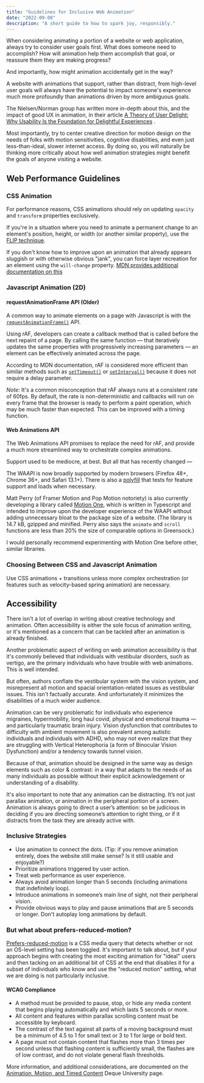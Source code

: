 ```yaml
---
title: "Guidelines for Inclusive Web Animation"
date: "2022-09-08"
description: "A short guide to how to spark joy, responsibly."
---
```


When considering animating a portion of a website or web application, always try to consider user goals first. What does someone need to accomplish? How will animation help them accomplish that goal, or reassure them they are making progress?

And importantly, how might animation accidentally get in the way?

A website with animations that support, rather than distract, from high-level user goals will always have the potential to impact someone's experience much more profoundly than animations driven by more ambiguous goals.

The Nielsen/Norman group has written more in-depth about this, and the impact of good UX in animation, in their article [A Theory of User Delight: Why Usability Is the Foundation for Delightful Experiences](https://www.nngroup.com/articles/theory-user-delight/) .

Most importantly, try to center creative direction for motion design on the needs of folks with motion sensitivities, cognitive disabilities, and even just less-than-ideal, slower internet access. By doing so, you will naturally be thinking more critically about how well animation strategies might benefit the goals of anyone visiting a website.

## Web Performance Guidelines

### CSS Animation

For performance reasons, CSS animations should rely on updating `opacity` and `transform` properties exclusively.

If you're in a situation where you need to animate a permanent change to an element's position, height, or width (or another similar property), use the[ FLIP technique](https://aerotwist.com/blog/flip-your-animations/).

If you don't know how to improve upon an animation that already appears sluggish or with otherwise obvious "jank", you can force layer recreation for an element using the `will-change` property. [MDN provides additional documentation on this](https://web.dev/animations-guide/#triggers)

### Javascript Animation (2D)

#### requestAnimationFrame API (Older)

A common way to animate elements on a page with Javascript is with the [`requestAnimationFrame()`](https://developer.mozilla.org/en-US/docs/Web/API/window/requestAnimationFrame "requestAnimationFrame()") API.

Using rAF, developers can create a callback method that is called before the next repaint of a page. By calling the same function — that iteratively updates the same properties with progressively increasing parameters — an element can be effectively animated across the page.

According to MDN documentation, rAF is considered more efficient than similar methods such as [`setTimeout()`](https://developer.mozilla.org/en-US/docs/Web/API/setTimeout) or [`setInterval()`](https://developer.mozilla.org/en-US/docs/Web/API/setInterval) because it does not require a delay parameter.

_Note:_ It's a common misconception that rAF always runs at a consistent rate of 60fps. By default, the rate is non-deterministic and callbacks will run on every frame that the browser is ready to perform a paint operation, which may be much faster than expected. This can be improved with a timing function.

#### Web Animations API

The Web Animations API promises to replace the need for rAF, and provide a much more streamlined way to orchestrate complex animations.

Support used to be mediocre, at best. But all that has recently changed —

The WAAPI is now broadly supported by modern browsers (Firefox 48+, Chrome 36+, and Safari 13.1+). There is also a [polyfill](https://github.com/web-animations/web-animations-js) that tests for feature support and loads when necessary.

Matt Perry (of Framer Motion and Pop Motion notoriety) is also currently developing a library called [Motion One](https://motion.dev/), which is written in Typescript and intended to improve upon the developer experience of the WAAPI without adding unnecessary bloat to the package size of a website. (The library is 14.7 kB, gzipped and minified. Perry also says the `animate` and `scroll` functions are less than 20% the size of comparable options in Greensock.)

I would personally recommend experimenting with Motion One before other, similar libraries.

### Choosing Between CSS and Javascript Animation

Use CSS animations + transitions unless more complex orchestration (or features such as velocity-based spring animation) are necessary.

## Accessibility

There isn't a lot of overlap in writing about creative technology and animation. Often accessibility is either the sole focus of animation writing, or it's mentioned as a concern that can be tackled after an animation is already finished.

Another problematic aspect of writing on web animation accessibility is that it's commonly believed that individuals with vestibular disorders, such as vertigo, are the primary individuals who have trouble with web animations. This is well intended.

But often, authors conflate the vestibular system with the vision system, and misrepresent all motion and spacial orientation-related issues as vestibular issues. This isn't factually accurate. And unfortunately it minimizes the disabilities of a much wider audience.

Animation can be very problematic for individuals who experience migraines, hypermobility, long haul covid, physical and emotional trauma — and particularly traumatic brain injury. Vision dysfunction that contributes to difficulty with ambient movement is also prevalent among autistic individuals and individuals with ADHD, who may not even realize that they are struggling with Vertical Heterophoria (a form of Binocular Vision Dysfunction) and/or a tendency towards tunnel vision.

Because of that, animation should be designed in the same way as design elements such as color & contrast: in a way that adapts to the needs of as many individuals as possible without their explicit acknowledgement or understanding of a disability.

It's also important to note that any animation can be distracting. It’s not just parallax animation, or animation in the peripheral portion of a screen. Animation is always going to direct a user’s attention: so be judicious in deciding if you are directing someone’s attention to right thing, or if it distracts from the task they are already active with.

### Inclusive Strategies

- Use animation to connect the dots. (Tip: if you remove animation entirely, does the website still make sense? Is it still usable and enjoyable?)
- Prioritize animations triggered by user action.
- Treat web performance as user experience.
- Always avoid animation longer than 5 seconds (including animations that indefinitely loop).
- Introduce animations in someone’s main line of sight, not their peripheral vision.
- Provide obvious ways to play and pause animations that are 5 seconds or longer. Don't autoplay long animations by default.

### But what about prefers-reduced-motion?

[Prefers-reduced-motion](https://developer.mozilla.org/en-US/docs/Web/CSS/@media/prefers-reduced-motion) is a CSS media query that detects whether or not an OS-level setting has been toggled. It's important to talk about, but if your approach begins with creating the most exciting animation for "ideal" users and then tacking on an additional bit of CSS at the end that disables it for a subset of individuals who know and use the "reduced motion" setting, what we are doing is not particularly inclusive.

#### WCAG Compliance

- A method must be provided to pause, stop, or hide any media content that begins playing automatically and which lasts 5 seconds or more.
- All content and features within parallax scrolling content must be accessible by keyboard.
- The contrast of the text against all parts of a moving background must be a minimum of 4.5 to 1 for small text or 3 to 1 for large or bold text.
- A page must not contain content that flashes more than 3 times per second unless that flashing content is sufficiently small, the flashes are of low contrast, and do not violate general flash thresholds.

More information, and additional considerations, are documented on the [Animation, Motion, and Timed Content](https://dequeuniversity.com/checklists/web/animation-motion-timed) Deque University page.
